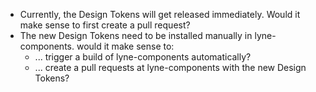 - Currently, the Design Tokens will get released immediately. Would it make sense to first create a pull request?
- The new Design Tokens need to be installed manually in lyne-components. would it make sense to:
  - ... trigger a build of lyne-components automatically?
  - ... create a pull requests at lyne-components with the new Design Tokens?
